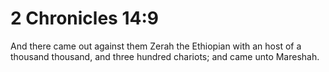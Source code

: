 # 2 Chronicles 14:9

And there came out against them Zerah the Ethiopian with an host of a thousand thousand, and three hundred chariots; and came unto Mareshah.